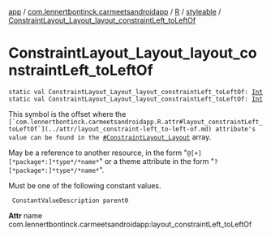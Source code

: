 [app](../../../index.md) / [com.lennertbontinck.carmeetsandroidapp](../../index.md) / [R](../index.md) / [styleable](index.md) / [ConstraintLayout_Layout_layout_constraintLeft_toLeftOf](./-constraint-layout_-layout_layout_constraint-left_to-left-of.md)

# ConstraintLayout_Layout_layout_constraintLeft_toLeftOf

`static val ConstraintLayout_Layout_layout_constraintLeft_toLeftOf: `[`Int`](https://kotlinlang.org/api/latest/jvm/stdlib/kotlin/-int/index.html)
`static val ConstraintLayout_Layout_layout_constraintLeft_toLeftOf: `[`Int`](https://kotlinlang.org/api/latest/jvm/stdlib/kotlin/-int/index.html)

This symbol is the offset where the ``[`com.lennertbontinck.carmeetsandroidapp.R.attr#layout_constraintLeft_toLeftOf`](../attr/layout_constraint-left_to-left-of.md) attribute's value can be found in the ``[`#ConstraintLayout_Layout`](-constraint-layout_-layout.md) array.

May be a reference to another resource, in the form "`@[+][*package*:]*type*/*name*`" or a theme attribute in the form "`?[*package*:]*type*/*name*`".

Must be one of the following constant values.

     ConstantValueDescription parent0

**Attr**
name com.lennertbontinck.carmeetsandroidapp:layout_constraintLeft_toLeftOf

